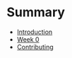 # Summary

- [Introduction](./intro.md)
- [Week 0](./09-27-2024.md)
- [Contributing](./CONTRIBUTING.md)

